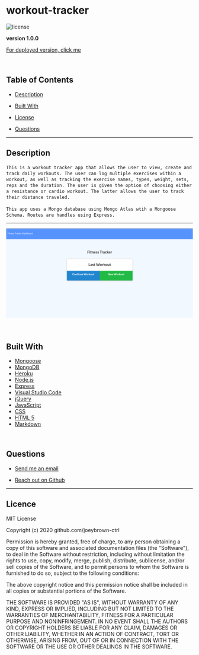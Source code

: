 # workout-tracker

![license](https://img.shields.io/badge/License-MIT-blue.svg)

**version 1.0.0**

[For deployed version, click me]()

<br>

  ## Table of Contents

  
* [Description](#description)
  
* [Built With](#builtwith) 
  
* [License](#license)
  
* [Questions](#questions)

  
<hr>

  ## Description 

    This is a workout tracker app that allows the user to view, create and track daily workouts. The user can log multiple exercises within a workout, as well as tracking the exercise names, types, weight, sets, reps and the duration. The user is given the option of choosing either a resistance or cardio workout. The latter allows the user to track their distance traveled.

    This app uses a Mongo database using Mongo Atlas wtih a Mongoose Schema. Routes are handles using Express.

  <hr>

![image of workout tracker](https://raw.githubusercontent.com/joeybrown-ctrl/workout-tracker/main/public/Assets/workoutLanding.png)

<br>

  ## Built With

* [Mongoose](https://mongoosejs.com/)
* [MongoDB](https://www.mongodb.com/)
* [Heroku](https://www.heroku.com/)
* [Node.js](https://nodejs.org/en/about/)
* [Express](https://expressjs.com/)
* [Visual Studio Code](https://code.visualstudio.com/)
* [jQuery](https://jquery.com/)
* [JavaScript](https://developer.mozilla.org/en-US/docs/Web/JavaScript)
* [CSS](https://developer.mozilla.org/en-US/docs/Web/CSS)
* [HTML 5](https://developer.mozilla.org/en-US/docs/Web/Guide/HTML/HTML5)
* [Markdown](https://guides.github.com/features/mastering-markdown/)

<br>

  ## Questions 
  
* [Send me an email](mailto:gjoey.brown@gmail.com)
  
* [Reach out on Github](https://github.com/joeybrown-ctrl)

<hr>

  ## Licence 
MIT License

Copyright (c) 2020 github.com/joeybrown-ctrl

Permission is hereby granted, free of charge, to any person obtaining a copy
of this software and associated documentation files (the "Software"), to deal
in the Software without restriction, including without limitation the rights
to use, copy, modify, merge, publish, distribute, sublicense, and/or sell
copies of the Software, and to permit persons to whom the Software is
furnished to do so, subject to the following conditions:

The above copyright notice and this permission notice shall be included in all
copies or substantial portions of the Software.

THE SOFTWARE IS PROVIDED "AS IS", WITHOUT WARRANTY OF ANY KIND, EXPRESS OR
IMPLIED, INCLUDING BUT NOT LIMITED TO THE WARRANTIES OF MERCHANTABILITY,
FITNESS FOR A PARTICULAR PURPOSE AND NONINFRINGEMENT. IN NO EVENT SHALL THE
AUTHORS OR COPYRIGHT HOLDERS BE LIABLE FOR ANY CLAIM, DAMAGES OR OTHER
LIABILITY, WHETHER IN AN ACTION OF CONTRACT, TORT OR OTHERWISE, ARISING FROM,
OUT OF OR IN CONNECTION WITH THE SOFTWARE OR THE USE OR OTHER DEALINGS IN THE
SOFTWARE.